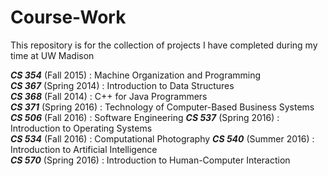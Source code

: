 # Course-Work

This repository is for the collection of projects I have completed during my time at UW Madison

***CS 354*** (Fall 2015)    : Machine Organization and Programming   
***CS 367*** (Spring 2014)  : Introduction to Data Structures   
***CS 368*** (Fall 2014)    : C++ for Java Programmers   
***CS 371*** (Spring 2016)  : Technology of Computer-Based Business Systems   
***CS 506*** (Fall 2016)    : Software Engineering
***CS 537*** (Spring 2016)  : Introduction to Operating Systems   
***CS 534*** (Fall 2016)    : Computational Photography
***CS 540*** (Summer 2016)  : Introduction to Artificial Intelligence   
***CS 570*** (Spring 2016)  : Introduction to Human-Computer Interaction   


